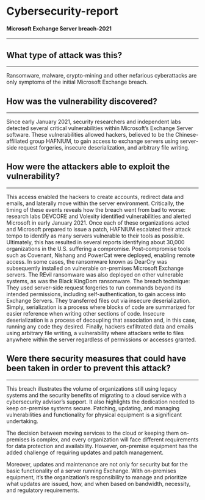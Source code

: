 # Cybersecurity-report

#### Microsoft Exchange Server breach-2021
---

## What type of attack was this?
***
Ransomware, malware, crypto-mining and other nefarious cyberattacks are only symptoms of the initial Microsoft Exchange breach. 

## How was the vulnerability discovered?
***
Since early January 2021, security researchers and independent labs detected several critical vulnerabilities within Microsoft’s Exchange Server software. These vulnerabilities allowed hackers, believed to be the Chinese-affiliated group HAFNIUM, to gain access to exchange servers using server-side request forgeries, insecure deserialization, and arbitrary file writing.

## How were the attackers able to exploit the vulnerability?
***
This access enabled the hackers to create accounts, redirect data and emails, and laterally move within the server environment. Critically, the timing of these events reveals how the breach went from bad to worse: research labs DEVCORE and Volexity identified vulnerabilities and alerted Microsoft in early January 2021.
Once each of these organizations acted and Microsoft prepared to issue a patch, HAFNIUM escalated their attack tempo to identify as many servers vulnerable to their tools as possible. Ultimately, this has resulted in several reports identifying about 30,000 organizations in the U.S. suffering a compromise. Post-compromise tools such as Covenant, Nishang and PowerCat were deployed, enabling remote access. In some cases, the ransomware known as DearCry was subsequently installed on vulnerable on-premises Microsoft Exchange servers. The REvil ransomware was also deployed on other vulnerable systems, as was the Black KingDom ransomware.
The breach technique:
    They used server-side request forgeries to run commands beyond its intended permissions, including self-authentication, to gain access into Exchange Servers.
  They transferred files out via insecure deserialization. Simply, serialization is a process where blocks of code are summarized for easier reference when writing other sections of code. Insecure deserialization is a process of decoupling that association and, in this case, running any code they desired.
  Finally, hackers exfiltrated data and emails using arbitrary file writing, a vulnerability where attackers write to files anywhere within the server regardless of permissions or accesses granted.

## Were there security measures that could have been taken in order to prevent this attack?
***
This breach illustrates the volume of organizations still using legacy systems and the security benefits of migrating to a cloud service with a cybersecurity advisor’s support. It also highlights the dedication needed to keep on-premise systems secure. Patching, updating, and managing vulnerabilities and functionality for physical equipment is a significant undertaking.

The decision between moving services to the cloud or keeping them on-premises is complex, and every organization will face different requirements for data protection and availability. However, on-premise equipment has the added challenge of requiring updates and patch management.

Moreover, updates and maintenance are not only for security but for the basic functionality of a server running Exchange. With on-premises equipment, it’s the organization’s responsibility to manage and prioritize what updates are issued, how, and when based on bandwidth, necessity, and regulatory requirements.

